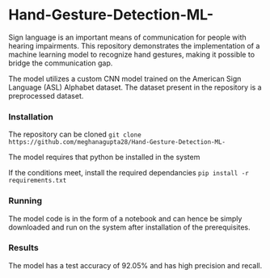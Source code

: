# Hand-Gesture-Detection-ML-

Sign language is an important means of communication for people with hearing impairments. This repository demonstrates the implementation of a machine learning model to recognize hand gestures, making it possible to bridge the communication gap.

The model utilizes a custom CNN model trained on the American Sign Language (ASL) Alphabet dataset. The dataset present in the repository is a preprocessed dataset.

### Installation

The repository can be cloned
```git clone https://github.com/meghanagupta28/Hand-Gesture-Detection-ML-``` 

The model requires that python be installed in the system

If the conditions meet, install the required dependancies
```pip install -r requirements.txt```

### Running 

The model code is in the form of a notebook and can hence be simply downloaded and run on the system after installation of the prerequisites.

### Results

The model has a test accuracy of 92.05% and has high precision and recall. 